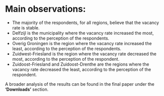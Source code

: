 # Main observations:

- The majority of the respondents, for all regions, believe that the vacancy rate is stable.
- Delfzijl is the municipality where the vacancy rate increased the most, according to the perception of the respondents.
- Overig Groningen is the region where the vacancy rate increased the least, according to the perception of the respondents.
- Zuidwest-Friesland is the region where the vacancy rate decreased the most, according to the perception of the respondent.
- Zuidoost-Friesland and Zuidoost-Drenthe are the regions where the vacancy rate decreased the least, according to the perception of the respondent.

A broader analysis of the results can be found in the final paper under the **‘Downloads’** section.
